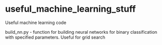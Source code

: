 # useful_machine_learning_stuff
Useful machine learning code

build_nn.py - function for building neural networks for binary classification with specified parameters. Useful for grid search
